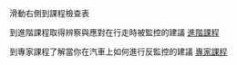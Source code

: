 [Title]: # (現在怎樣?)
[Difficulty]: # (初學者)
[Order]: # (15)

滑動右側到課程檢查表

到進階課程取得辨察與應對在行走時被監控的建議
[進階課程](umbrella://lesson/counter_surveillance/1)

到專家課程了解當你在汽車上如何進行反監控的建議
[專家課程](umbrella://lesson/counter_surveillance/2)
